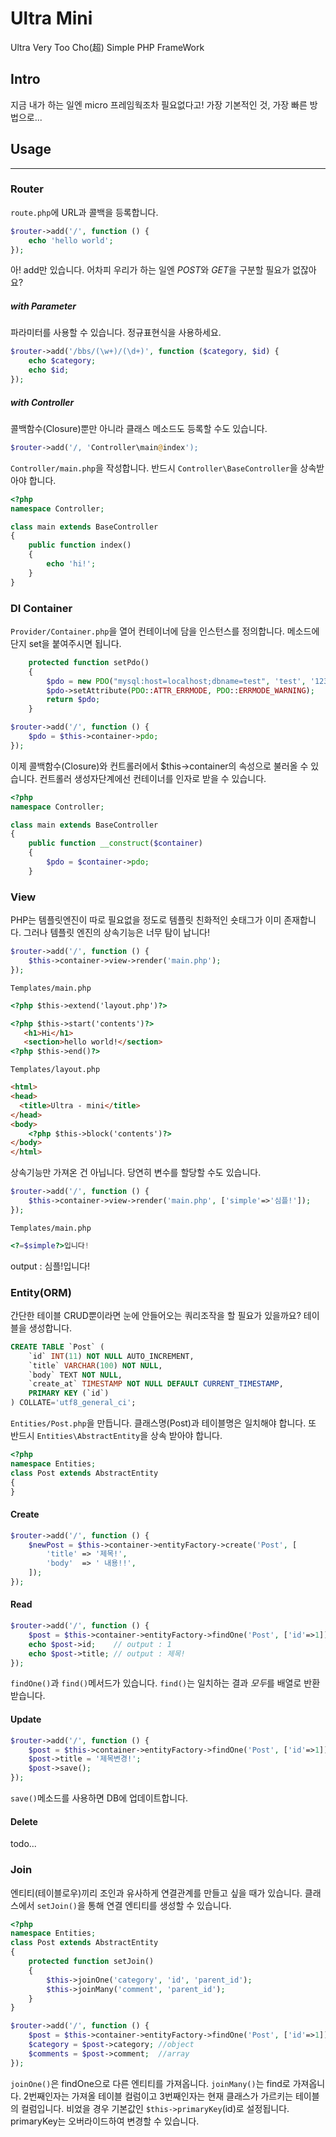 Ultra Mini
===
Ultra Very Too Cho(超) Simple PHP FrameWork

## Intro
지금 내가 하는 일엔 micro 프레임웍조차 필요없다고!
가장 기본적인 것, 가장 빠른 방법으로...

## Usage
---
### Router
`route.php`에 URL과 콜백을 등록합니다.
```php
$router->add('/', function () {
    echo 'hello world';
});
```
아! add만 있습니다. 어차피 우리가 하는 일엔 *POST*와 *GET*을 구분할 필요가 없잖아요?
##### with Parameter
파라미터를 사용할 수 있습니다. 정규표현식을 사용하세요.
```php
$router->add('/bbs/(\w+)/(\d+)', function ($category, $id) {
    echo $category;
    echo $id;
});
```
##### with Controller
콜백함수(Closure)뿐만 아니라 클래스 메소드도 등록할 수도 있습니다.
```php
$router->add('/, 'Controller\main@index');
```
`Controller/main.php`을 작성합니다. 반드시 `Controller\BaseController`을 상속받아야 합니다.
```php
<?php
namespace Controller;

class main extends BaseController
{
    public function index()
    {
        echo 'hi!';
    }
}
````

### DI Container
`Provider/Container.php`을 열어 컨테이너에 담을 인스턴스를 정의합니다. 메소드에 단지 set을 붙여주시면 됩니다.
```php
    protected function setPdo()
    {
        $pdo = new PDO("mysql:host=localhost;dbname=test", 'test', '1234');
        $pdo->setAttribute(PDO::ATTR_ERRMODE, PDO::ERRMODE_WARNING);
        return $pdo;
    }
```
```php
$router->add('/', function () {
    $pdo = $this->container->pdo;
});
```
이제 콜백함수(Closure)와 컨트롤러에서 $this->container의 속성으로 불러올 수 있습니다.
컨트롤러 생성자단계에선 컨테이너를 인자로 받을 수 있습니다.
```php
<?php
namespace Controller;

class main extends BaseController
{
    public function __construct($container)
    {
        $pdo = $container->pdo;
    }
````
### View
PHP는 템플릿엔진이 따로 필요없을 정도로 템플릿 친화적인 숏태그가 이미 존재합니다. 그러나 템플릿 엔진의 상속기능은 너무 탐이 납니다!
```php
$router->add('/', function () {
    $this->container->view->render('main.php');
});
```
`Templates/main.php`
```html
<?php $this->extend('layout.php')?>

<?php $this->start('contents')?>
   <h1>Hi</h1>
   <section>hello world!</section>
<?php $this->end()?>
```
`Templates/layout.php`
```html
<html>
<head>
  <title>Ultra - mini</title>
</head>
<body>
    <?php $this->block('contents')?>
</body>
</html>
```
상속기능만 가져온 건 아닙니다. 당연히 변수를 할당할 수도 있습니다.
```php
$router->add('/', function () {
    $this->container->view->render('main.php', ['simple'=>'심플!']);
});
```
`Templates/main.php`
```php
<?=$simple?>입니다!
```
output : 심플!입니다!

### Entity(ORM)
간단한 테이블 CRUD뿐이라면 눈에 안들어오는 쿼리조작을 할 필요가 있을까요?
테이블을 생성합니다.
```sql
CREATE TABLE `Post` (
    `id` INT(11) NOT NULL AUTO_INCREMENT,
    `title` VARCHAR(100) NOT NULL,
    `body` TEXT NOT NULL,
    `create_at` TIMESTAMP NOT NULL DEFAULT CURRENT_TIMESTAMP,
    PRIMARY KEY (`id`)
) COLLATE='utf8_general_ci';
```


`Entities/Post.php`을 만듭니다. 클래스명(Post)과 테이블명은 일치해야 합니다. 또 반드시 `Entities\AbstractEntity`을 상속 받아야 합니다.
```php
<?php
namespace Entities;
class Post extends AbstractEntity
{
}
```

#### Create
```php
$router->add('/', function () {
    $newPost = $this->container->entityFactory->create('Post', [
        'title' => '제목!',
        'body'  => ' 내용!!',
    ]);
});
```
#### Read
```php
$router->add('/', function () {
    $post = $this->container->entityFactory->findOne('Post', ['id'=>1]);
    echo $post->id;    // output : 1
    echo $post->title; // output : 제목!
});
```
`findOne()`과 `find()`메서드가 있습니다. `find()`는 일치하는 결과 *모두*를 배열로 반환받습니다.

#### Update
```php
$router->add('/', function () {
    $post = $this->container->entityFactory->findOne('Post', ['id'=>1]);
    $post->title = '제목변경!';
    $post->save();
});
```
`save()`메소드를 사용하면 DB에 업데이트합니다.

#### Delete
todo...

### Join
엔티티(테이블로우)끼리 조인과 유사하게 연결관계를 만들고 싶을 때가 있습니다. 클래스에서 `setJoin()`을 통해 연결 엔티티를 생성할 수 있습니다.
```php
<?php
namespace Entities;
class Post extends AbstractEntity
{
    protected function setJoin()
    {
        $this->joinOne('category', 'id', 'parent_id');
        $this->joinMany('comment', 'parent_id');
    }
}
```
```php
$router->add('/', function () {
    $post = $this->container->entityFactory->findOne('Post', ['id'=>1]);
    $category = $post->category; //object
    $comments = $post->comment;  //array
});
```
`joinOne()`은 findOne으로 다른 엔티티를 가져옵니다. `joinMany()`는 find로 가져옵니다.
2번째인자는 가져올 테이블 컬럼이고 3번째인자는 현재 클래스가 가르키는 테이블의 컬럼입니다. 비었을 경우 기본값인 `$this->primaryKey`(id)로 설정됩니다. primaryKey는 오버라이드하여 변경할 수 있습니다.

